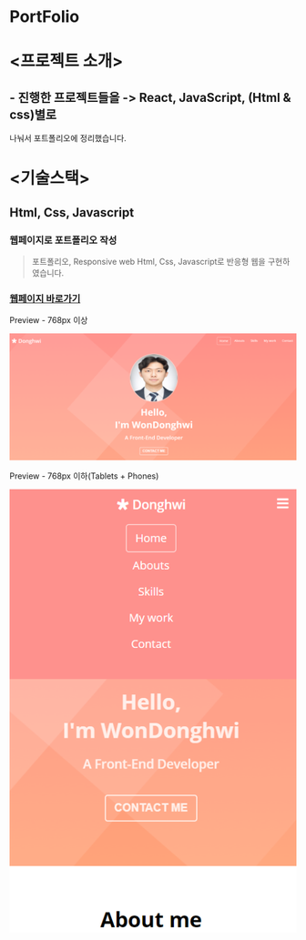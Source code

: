 # PortFolio

# <프로젝트 소개>
## - 진행한 프로젝트들을 -> React, JavaScript, (Html & css)별로 <br/> 
나눠서 포트폴리오에 정리했습니다.

# <기술스택>
## Html, Css, Javascript

### 웹페이지로  포트폴리오  작성

> 포트폴리오, Responsive web
> Html, Css, Javascript로 반응형 웹을 구현하였습니다.

### [웹페이지 바로가기](https://wondonghwi.github.io/Portfolio/)

Preview - 768px 이상

![](images/portfolio768++.PNG)

Preview - 768px 이하(Tablets + Phones)

![](images/portfolio768--.PNG)

